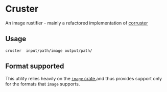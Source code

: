 # Cruster
An image rustifier - mainly a refactored implementation of [ corruster ](https://gitlab.com/kryha/corruster)

## Usage
	cruster  input/path/image output/path/

## Format supported
This utility relies heavily on the [ `image` crate ](https://crates.io/image) and thus provides support only for the formats that `image` supports.
